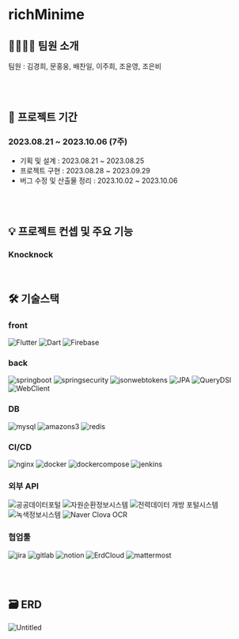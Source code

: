 # richMinime

## 👩‍💻👨‍💻 팀원 소개

팀원 : 김경희, 문홍웅, 배찬일, 이주희, 조윤영, 조은비

<br>
<br>

## 📅 프로젝트 기간

### 2023.08.21 ~ 2023.10.06 (7주)

- 기획 및 설계 : 2023.08.21 ~ 2023.08.25
- 프로젝트 구현 : 2023.08.28 ~ 2023.09.29
- 버그 수정 및 산출물 정리 : 2023.10.02 ~ 2023.10.06

<br>

<br>

## 💡 프로젝트 컨셉 및 주요 기능

### Knocknock

<br>


## 🛠️ 기술스택

### front

![Flutter](https://img.shields.io/badge/flutter-skyblue?style=for-the-badge&logo=flutter) ![Dart](https://img.shields.io/badge/dart-blue?style=for-the-badge&logo=dart) ![Firebase](https://img.shields.io/badge/firebase-yellow?style=for-the-badge&logo=firebase)

### back

![springboot](https://img.shields.io/badge/springboot-6DB33F.svg?&style=for-the-badge&logo=springboot&logoColor=white) ![springsecurity](https://img.shields.io/badge/springsecurity-6DB33F.svg?&style=for-the-badge&logo=springsecurity&logoColor=white) ![jsonwebtokens](https://img.shields.io/badge/jsonwebtokens-000000.svg?&style=for-the-badge&logo=jsonwebtokens&logoColor=white) ![JPA](https://img.shields.io/badge/JPA-6DB33F.svg?&style=for-the-badge&logo=JPA&logoColor=white) ![QueryDSl](https://img.shields.io/badge/QueryDSl-0099E5.svg?&style=for-the-badge&logo=QueryDSl&logoColor=white) ![WebClient](https://img.shields.io/badge/webclient-444444?style=for-the-badge&logo=webclient)

### DB

![mysql](https://img.shields.io/badge/mariadb-B45F04.svg?&style=for-the-badge&logo=mariadb&logoColor=white) ![amazons3](https://img.shields.io/badge/amazons3-569A31.svg?&style=for-the-badge&logo=amazons3&logoColor=white) ![redis](https://img.shields.io/badge/redis-DC382D.svg?&style=for-the-badge&logo=redis&logoColor=white)

### CI/CD

![nginx](https://img.shields.io/badge/nginx-009639.svg?&style=for-the-badge&logo=nginx&logoColor=white) ![docker](https://img.shields.io/badge/docker-2496ED.svg?&style=for-the-badge&logo=docker&logoColor=white) ![dockercompose](https://img.shields.io/badge/dockercompose-2496ED.svg?&style=for-the-badge&logo=dockercompose&logoColor=white) ![jenkins](https://img.shields.io/badge/jenkins-D24939.svg?&style=for-the-badge&logo=jenkins&logoColor=white)

### 외부 API

![공공데이터포털](https://img.shields.io/badge/%EA%B3%B5%EA%B3%B5%EB%8D%B0%EC%9D%B4%ED%84%B0%ED%8F%AC%ED%84%B8-045FB4.svg?&style=for-the-badge) ![자원순환정보시스템](https://img.shields.io/badge/%EC%9E%90%EC%9B%90%EC%88%9C%ED%99%98%EC%A0%95%EB%B3%B4%EC%8B%9C%EC%8A%A4%ED%85%9C-0B615E.svg?&style=for-the-badge) ![전력데이터 개방 포털시스템](https://img.shields.io/badge/%EC%A0%84%EB%A0%A5%EB%8D%B0%EC%9D%B4%ED%84%B0_%EA%B0%9C%EB%B0%A9_%ED%8F%AC%ED%84%B8%EC%8B%9C%EC%8A%A4%ED%85%9C-B40404.svg?&style=for-the-badge) ![녹색정보시스템](https://img.shields.io/badge/%EB%85%B9%EC%83%89%EC%A0%9C%ED%92%88%EC%A0%95%EB%B3%B4%EC%8B%9C%EC%8A%A4%ED%85%9C-298A08.svg?&style=for-the-badge) ![Naver Clova OCR](https://img.shields.io/badge/Naver_Clova_OCR-01DF01.svg?&style=for-the-badge)

### 협업툴

![jira](https://img.shields.io/badge/jira-0052CC.svg?&style=for-the-badge&logo=jira&logoColor=white) ![gitlab](https://img.shields.io/badge/gitlab-FC6D26.svg?&style=for-the-badge&logo=gitlab&logoColor=white) ![notion](https://img.shields.io/badge/notion-000000.svg?&style=for-the-badge&logo=notion&logoColor=white) ![ErdCloud](https://img.shields.io/badge/erd_cloud-4A154B.svg?&style=for-the-badge&logo=erdcloud&logoColor=white) ![mattermost](https://img.shields.io/badge/mattermost-0058CC.svg?&style=for-the-badge&logo=mattermost&logoColor=white)

<br>
<br>

## 🗃️ ERD

![Untitled](./exec/assets/erd.png)

<br>

<br>
